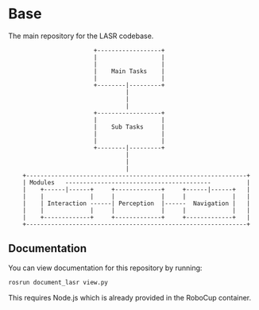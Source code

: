 # Base

The main repository for the LASR codebase.

                            +------------------+                      
                            |                  |                      
                            |                  |                      
                            |    Main Tasks    |                      
                            |                  |                      
                            +--------|---------+                      
                                     |                                
                                     |                                
                                     |                                
                            +------------------+                      
                            |                  |                      
                            |    Sub Tasks     |                      
                            |                  |                      
                            |                  |                      
                            +--------|---------+                      
                                     |                                
                                     |                                
                                     |                                
        +--------------------------------------------------------------+
        | Modules   -----------------------------------------          |
        |    +------|------+     +-------------+     +------|------+   |
        |    |             |     |             |     |             |   |
        |    | Interaction ------| Perception  |------  Navigation |   |
        |    |             |     |             |     |             |   |
        |    +-------------+     +-------------+     +-------------+   |
        +--------------------------------------------------------------+

## Documentation

You can view documentation for this repository by running:

```bash
rosrun document_lasr view.py
```

This requires Node.js which is already provided in the RoboCup container.
